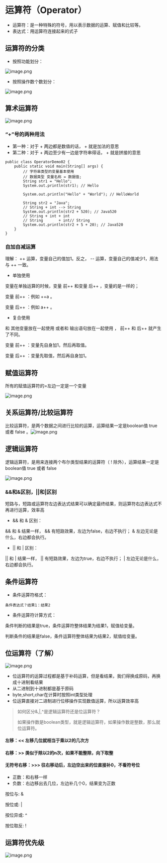 # 运算符（Operator）

-   运算符：是一种特殊的符号，用以表示数据的运算、赋值和比较等。
-   表达式：用运算符连接起来的式子

## 运算符的分类

-   按照功能划分：

![image.png](_images/1599100413549-604bb62e-1517-4527-bdaa-03f0043d0515.png)

-   按照操作数个数划分：

![image.png](_images/1599100420680-114cb680-7af5-404c-876a-b3ca9ad404df.png)



## 算术运算符

![image.png](_images/1599100434798-0cb69774-eb1f-4a38-9951-f932570a7615.png)

###  “+”号的两种用法

-   第一种：对于 + 两边都是数值的话， + 就是加法的意思
-   第二种：对于 + 两边至少有一边是字符串得话， + 就是拼接的意思

```
public class OperatorDemo02 {
    public static void main(String[] args) {
        // 字符串类型的变量基本使用
        // 数据类型 变量名称 = 数据值;
        String str1 = "Hello";
        System.out.println(str1); // Hello
        
        System.out.println("Hello" + "World"); // HelloWorld
        
        String str2 = "Java";
        // String + int --> String
        System.out.println(str2 + 520); // Java520
        // String + int + int
        // String       + int// String
        System.out.println(str2 + 5 + 20); // Java520
    }
}
```

### 自加自减运算

理解： ++  运算，变量自己的值加1。反之， --  运算，变量自己的值减少1，用法与 ++  一致。

-   单独使用

变量在单独运算的时候，变量 前++ 和变量 后++ ，变量的是一样的；

变量 前++  ：例如 ++a  。

变量 后++  ：例如 a++  。

-   复合使用

和 其他变量放在一起使用 或者和 输出语句放在一起使用 ， 前++ 和 后++ 就产生了不同。

变量 前++  ：变量先自身加1，然后再取值。

变量 后++  ：变量先取值，然后再自身加1。



## 赋值运算符

所有的赋值运算符的=左边一定是一个变量

![image.png](_images/1599100558281-e2659a16-f149-4db0-bcdc-a8b951c3bd77.png)



## 关系运算符/比较运算符

比较运算符，是两个数据之间进行比较的运算，运算结果一定是boolean值 true 或者 false  。![image.png](_images/1599100583022-8dcf4af5-9b55-49fc-9aeb-6c00b9cf513f.png)



## 逻辑运算符

逻辑运算符，是用来连接两个布尔类型结果的运算符（ ! 除外），运算结果一定是boolean值 true 或者 false

![image.png](_images/1599100602899-fa7a07ac-3d06-4d42-a31d-237b365fd98f.png)

###  &&和&区别，||和|区别

短路与，短路或运算符左边表达式结果可以确定最终结果，则运算符右边表达式不再进行运算，效率高

-   && 和 & 区别：

&& 和 & 结果一样， && 有短路效果，左边为false，右边不执行； & 左边无论是什么，右边都会执行。

-   || 和 | 区别：

|| 和 | 结果一样， || 有短路效果，左边为true，右边不执行； | 左边无论是什么，右边都会执行。



## 条件运算符

-   条件运算符格式：

```
条件表达式？结果1：结果2
```

-   条件运算符计算方式：

条件判断的结果是true，条件运算符整体结果为结果1，赋值给变量。

判断条件的结果是false，条件运算符整体结果为结果2，赋值给变量。



## 位运算符（了解）

![image.png](_images/1599100719780-207e5855-c9f8-4486-8708-86aa5e24b97d.png)

-   位运算符的运算过程都是基于补码运算，但是看结果，我们得换成原码，再换成十进制看结果
-   从二进制到十进制都是基于原码
-   byte,short,char在计算时按照int类型处理
-   位运算直接对二进制进行位移操作实现数值运算，所以运算效率高

>   如何区分&,|,^是逻辑运算符还是位运算符？
>
>   如果操作数是boolean类型，就是逻辑运算符，如果操作数是整数，那么就位运算符。

#### 左移：<<  左移几位就相当于乘以2的几次方

#### 右移：>>  类似于除以2的n次，如果不能整除，向下取整

#### 无符号右移：>>>  往右移动后，左边空出来的位直接补0，不看符号位

-   正数：和右移一样
-   负数：右边移出去几位，左边补几个0，结果变为正数

按位与: &

按位或: |

按位异或: ^

按位取反: !



## 运算符优先级

![image.png](_images/1599100937235-91893127-a85b-4ff4-91c2-eb58e1831f0b.png)